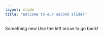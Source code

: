 ```yaml
---
layout: slide
title: "Welcome to our second slide!"
---
```

Something new
Use the left arrow to go back!
